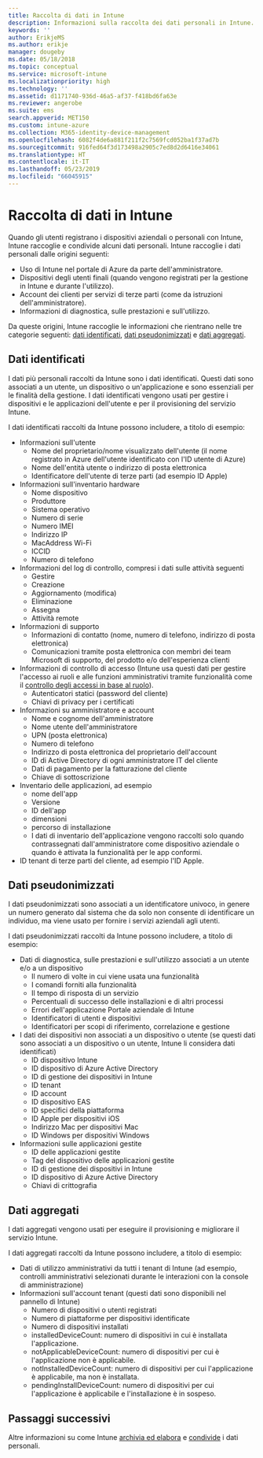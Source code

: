 ```yaml
---
title: Raccolta di dati in Intune
description: Informazioni sulla raccolta dei dati personali in Intune.
keywords: ''
author: ErikjeMS
ms.author: erikje
manager: dougeby
ms.date: 05/18/2018
ms.topic: conceptual
ms.service: microsoft-intune
ms.localizationpriority: high
ms.technology: ''
ms.assetid: d1171740-936d-46a5-af37-f418bd6fa63e
ms.reviewer: angerobe
ms.suite: ems
search.appverid: MET150
ms.custom: intune-azure
ms.collection: M365-identity-device-management
ms.openlocfilehash: 6082f4de6a881f211f2c7569fcd052ba1f37ad7b
ms.sourcegitcommit: 916fed64f3d173498a2905c7ed8d2d6416e34061
ms.translationtype: HT
ms.contentlocale: it-IT
ms.lasthandoff: 05/23/2019
ms.locfileid: "66045915"
---
```

# <a name="data-collection-in-intune"></a>Raccolta di dati in Intune

Quando gli utenti registrano i dispositivi aziendali o personali con Intune, Intune raccoglie e condivide alcuni dati personali. Intune raccoglie i dati personali dalle origini seguenti:

- Uso di Intune nel portale di Azure da parte dell'amministratore.
- Dispositivi degli utenti finali (quando vengono registrati per la gestione in Intune e durante l'utilizzo).
- Account dei clienti per servizi di terze parti (come da istruzioni dell'amministratore).
- Informazioni di diagnostica, sulle prestazioni e sull'utilizzo.

Da queste origini, Intune raccoglie le informazioni che rientrano nelle tre categorie seguenti: [dati identificati](#identified-data), [dati pseudonimizzati](#pseudonymized-data) e [dati aggregati](#aggregated-data).

## <a name="identified-data"></a>Dati identificati

I dati più personali raccolti da Intune sono i dati identificati. Questi dati sono associati a un utente, un dispositivo o un'applicazione e sono essenziali per le finalità della gestione. I dati identificati vengono usati per gestire i dispositivi e le applicazioni dell'utente e per il provisioning del servizio Intune.

I dati identificati raccolti da Intune possono includere, a titolo di esempio: 

- Informazioni sull'utente
    - Nome del proprietario/nome visualizzato dell'utente (il nome registrato in Azure dell'utente identificato con l'ID utente di Azure)
    - Nome dell'entità utente o indirizzo di posta elettronica
    - Identificatore dell'utente di terze parti (ad esempio ID Apple)
- Informazioni sull'inventario hardware
    - Nome dispositivo
    - Produttore
    - Sistema operativo
    - Numero di serie
    - Numero IMEI
    - Indirizzo IP
    - MacAddress Wi-Fi
    - ICCID
    - Numero di telefono
- Informazioni del log di controllo, compresi i dati sulle attività seguenti
    - Gestire
    - Creazione
    - Aggiornamento (modifica)
    - Eliminazione
    - Assegna
    - Attività remote
- Informazioni di supporto
    - Informazioni di contatto (nome, numero di telefono, indirizzo di posta elettronica)
    - Comunicazioni tramite posta elettronica con membri dei team Microsoft di supporto, del prodotto e/o dell'esperienza clienti
- Informazioni di controllo di accesso (Intune usa questi dati per gestire l'accesso ai ruoli e alle funzioni amministrativi tramite funzionalità come il [controllo degli accessi in base al ruolo](role-based-access-control.md)).
    - Autenticatori statici (password del cliente)
    - Chiavi di privacy per i certificati 
- Informazioni su amministratore e account
    - Nome e cognome dell'amministratore
    - Nome utente dell'amministratore
    - UPN (posta elettronica)
    - Numero di telefono
    - Indirizzo di posta elettronica del proprietario dell'account
    - ID di Active Directory di ogni amministratore IT del cliente
    - Dati di pagamento per la fatturazione del cliente
    - Chiave di sottoscrizione
- Inventario delle applicazioni, ad esempio
    - nome dell'app
    - Versione
    - ID dell'app
    - dimensioni
    - percorso di installazione
    - I dati di inventario dell'applicazione vengono raccolti solo quando contrassegnati dall'amministratore come dispositivo aziendale o quando è attivata la funzionalità per le app conformi.  
- ID tenant di terze parti del cliente, ad esempio l'ID Apple. 

## <a name="pseudonymized-data"></a>Dati pseudonimizzati

I dati pseudonimizzati sono associati a un identificatore univoco, in genere un numero generato dal sistema che da solo non consente di identificare un individuo, ma viene usato per fornire i servizi aziendali agli utenti. 

I dati pseudonimizzati raccolti da Intune possono includere, a titolo di esempio: 

- Dati di diagnostica, sulle prestazioni e sull'utilizzo associati a un utente e/o a un dispositivo
    - Il numero di volte in cui viene usata una funzionalità
    - I comandi forniti alla funzionalità
    - Il tempo di risposta di un servizio
    - Percentuali di successo delle installazioni e di altri processi
    - Errori dell'applicazione Portale aziendale di Intune
    - Identificatori di utenti e dispositivi
    - Identificatori per scopi di riferimento, correlazione e gestione 
- I dati dei dispositivi non associati a un dispositivo o utente (se questi dati sono associati a un dispositivo o un utente, Intune li considera dati identificati)
    - ID dispositivo Intune
    - ID dispositivo di Azure Active Directory
    - ID di gestione dei dispositivi in Intune
    - ID tenant
    - ID account
    - ID dispositivo EAS
    - ID specifici della piattaforma
    - ID Apple per dispositivi iOS
    - Indirizzo Mac per dispositivi Mac
    - ID Windows per dispositivi Windows
- Informazioni sulle applicazioni gestite
    - ID delle applicazioni gestite
    - Tag del dispositivo delle applicazioni gestite
    - ID di gestione dei dispositivi in Intune
    - ID dispositivo di Azure Active Directory
    - Chiavi di crittografia

## <a name="aggregated-data"></a>Dati aggregati

I dati aggregati vengono usati per eseguire il provisioning e migliorare il servizio Intune. 

I dati aggregati raccolti da Intune possono includere, a titolo di esempio: 

- Dati di utilizzo amministrativi da tutti i tenant di Intune (ad esempio, controlli amministrativi selezionati durante le interazioni con la console di amministrazione)
- Informazioni sull'account tenant (questi dati sono disponibili nel pannello di Intune)
    - Numero di dispositivi o utenti registrati
    - Numero di piattaforme per dispositivi identificate  
    - Numero di dispositivi installati
    - installedDeviceCount: numero di dispositivi in cui è installata l'applicazione.
    - notApplicableDeviceCount: numero di dispositivi per cui è l'applicazione non è applicabile.
    - notInstalledDeviceCount: numero di dispositivi per cui l'applicazione è applicabile, ma non è installata.
    - pendingInstallDeviceCount: numero di dispositivi per cui l'applicazione è applicabile e l'installazione è in sospeso.
    
## <a name="next-steps"></a>Passaggi successivi

Altre informazioni su come Intune [archivia ed elabora](privacy-data-store-process.md) e [condivide](privacy-data-secure-share.md) i dati personali. 
